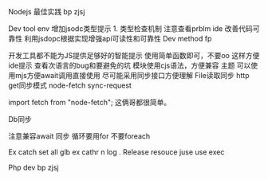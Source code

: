 Nodejs 最佳实践 bp zjsj



Dev tool env 
增加jsodc类型提示    1. 类型检查机制
注意查看prblm ide 改善代码可靠性
利用jsdopc根据实现增强api可读性和可靠性
Dev method  fp

开发工具都不能为JS提供足够好的智能提示
使用简单函数即可，不要oo 这样方便ide提示
查看次语言的bug和要避免的坑
模块使用cjs语法，方便兼容
主题 可以使用mjs方便await调用直接使用
尽可能采用同步接口方便理解
File读取同步
http get同步模式 node-fetch  sync-request

import fetch from "node-fetch"; 
这俩哥都很简单。

Db同步



注意兼容await 同步  循环要用for 不要foreach


Ex catch  set all glb ex cathr  n log
. Release resouce juse use exec


Php dev bp zjsj 

